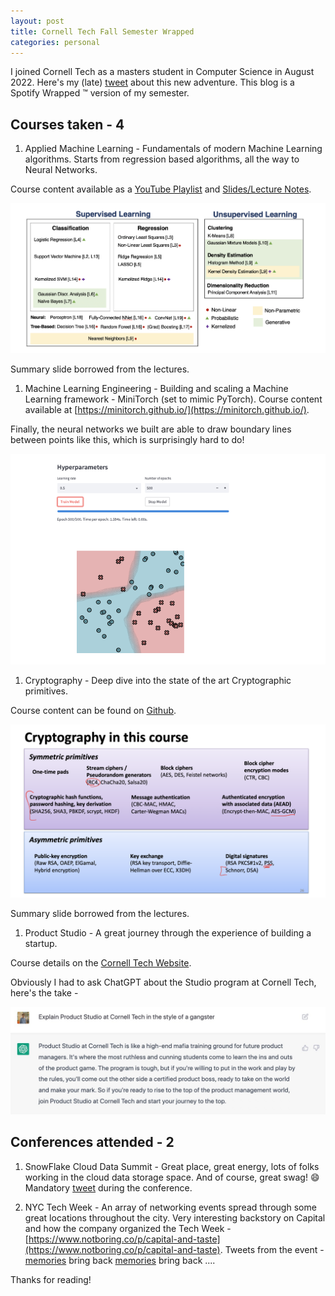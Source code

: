 ```yaml
---
layout: post
title: Cornell Tech Fall Semester Wrapped
categories: personal
---
```


I joined Cornell Tech as a masters student in Computer Science in August 2022. Here's my (late) [tweet](https://twitter.com/mrannanay/status/1575117727102107649) about this new adventure. 
This blog is a Spotify Wrapped :tm: version of my semester.


## Courses taken - 4

1. Applied Machine Learning - Fundamentals of modern Machine Learning algorithms. Starts from regression based algorithms, all the way to Neural Networks.

Course content available as a [YouTube Playlist](https://www.youtube.com/watch?v=vcE9WGbi4QY&list=PL2UML_KCiC0UlY7iCQDSiGDMovaupqc83) and [Slides/Lecture Notes](https://github.com/kuleshov/cornell-cs5785-2022-applied-ml).

![aml-summary](../images/aml-summary.png)

Summary slide borrowed from the lectures.

1. Machine Learning Engineering - Building and scaling a Machine Learning framework - MiniTorch (set to mimic PyTorch).
Course content available at [https://minitorch.github.io/](https://minitorch.github.io/).

Finally, the neural networks we built are able to draw boundary lines between points like this, which is surprisingly hard to do!

![mle-summary](../images/mle-summary.png)

1. Cryptography - Deep dive into the state of the art Cryptographic primitives. 

Course content can be found on [Github](https://github.com/tomrist/cs5830-fall2022/tree/main). 

![crypto-summary](../images/crypto-summary.png)

Summary slide borrowed from the lectures.

1. Product Studio - A great journey through the experience of building a startup.

Course details on the [Cornell Tech Website]([url](https://tech.cornell.edu/studio/curriculum/product-studio/)).

Obviously I had to ask ChatGPT about the Studio program at Cornell Tech, here's the take -

![product-studio](../images/proudct-studio-chatgpt.jpeg)

## Conferences attended - 2

1. SnowFlake Cloud Data Summit - Great place, great energy, lots of folks working in the cloud data storage space. And of course, great swag! 😄 Mandatory [tweet](https://twitter.com/mrannanay/status/1575114449593065475) during the conference.

2. NYC Tech Week - An array of networking events spread through some great locations throughout the city. 
Very interesting backstory on Capital and how the company organized the Tech Week - [https://www.notboring.co/p/capital-and-taste](https://www.notboring.co/p/capital-and-taste). Tweets from the event - 
[memories](https://twitter.com/mrannanay/status/1579630795714883584) bring back [memories](https://twitter.com/mrannanay/status/1579992300511723521) bring back ....

Thanks for reading!
